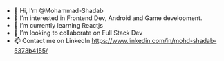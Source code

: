 - 👋 Hi, I’m @Mohammad-Shadab
- 👀 I’m interested in Frontend Dev, Android and Game development.
- 🌱 I’m currently learning Reactjs
- 💞️ I’m looking to collaborate on Full Stack Dev
- 📫 Contact me on LinkedIn https://www.linkedin.com/in/mohd-shadab-5373b4155/

<!---
Mohammad-Shadab/Mohammad-Shadab is a ✨ special ✨ repository because its `README.md` (this file) appears on your GitHub profile.
You can click the Preview link to take a look at your changes.
--->
